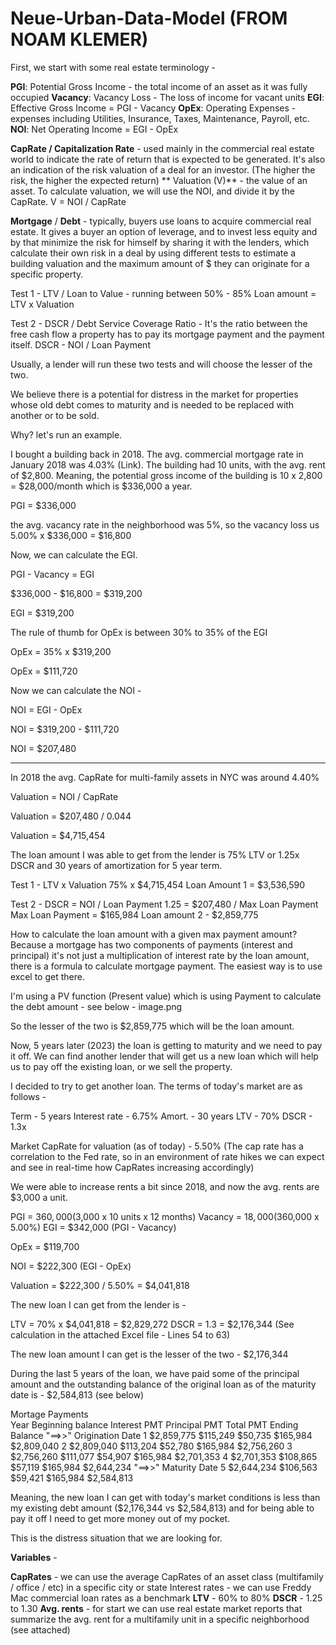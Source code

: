 # Neue-Urban-Data-Model (FROM NOAM KLEMER)

First, we start with some real estate terminology -

**PGI**: Potential Gross Income  - the total income of an asset as it was fully occupied
**Vacancy**: Vacancy Loss - The loss of income for vacant units 
**EGI**: Effective Gross Income  = PGI - Vacancy
**OpEx**: Operating Expenses - expenses including Utilities, Insurance, Taxes, Maintenance, Payroll, etc.
**NOI**: Net Operating Income = EGI - OpEx
 
**CapRate / Capitalization Rate** - used mainly in the commercial real estate world to indicate the rate of return that is expected to be generated. It's also an indication of the risk valuation of a deal for an investor. (The higher the risk, the higher the expected return)
**
Valuation (V)** - the value of an asset. To calculate valuation, we will use the NOI, and divide it by the CapRate. 
V = NOI / CapRate

**Mortgage** / **Debt** - typically, buyers use loans to acquire commercial real estate. It gives a buyer an option of leverage, and to invest less equity and by that minimize the risk for himself by sharing it with the lenders, which calculate their own risk in a deal by using different tests to estimate a building valuation and the maximum amount of $ they can originate for a specific property.

Test 1 - LTV / Loan to Value - running between 50% - 85% 
Loan amount = LTV x Valuation 

Test 2 - DSCR / Debt Service Coverage Ratio - It's the ratio between the free cash flow a property has to pay its mortgage payment and the payment itself.
DSCR - NOI / Loan Payment

Usually, a lender will run these two tests and will choose the lesser of the two. 

We believe there is a potential for distress in the market for properties whose old debt comes to maturity and is needed to be replaced with another or to be sold.

Why? let's run an example. 

I bought a building back in 2018. The avg. commercial mortgage rate in January 2018 was 4.03% (Link). The building had 10 units, with the avg. rent of $2,800. Meaning, the potential gross income of the building is 10 x 2,800 = $28,000/month which is $336,000 a year.

PGI = $336,000

the avg. vacancy rate in the neighborhood was 5%, so the vacancy loss us 5.00% x $336,000 = $16,800

Now, we can calculate the EGI. 

PGI - Vacancy = EGI

$336,000 - $16,800 = $319,200

EGI = $319,200

The rule of thumb for OpEx is between 30% to 35% of the EGI

OpEx = 35% x $319,200

OpEx = $111,720

Now we can calculate the NOI - 

NOI = EGI - OpEx

NOI = $319,200 - $111,720

NOI = $207,480

------------------------------------------------------------------------------

In 2018 the avg. CapRate for multi-family assets in NYC was around 4.40%

Valuation = NOI / CapRate

Valuation = $207,480 / 0.044

Valuation = $4,715,454

The loan amount I was able to get from the lender is 75% LTV or 1.25x DSCR and 30 years of amortization for 5 year term.

Test 1 - LTV x Valuation
75% x $4,715,454
Loan Amount 1 = $3,536,590

Test 2 - DSCR = NOI / Loan Payment
1.25 = $207,480 / Max Loan Payment
Max Loan Payment = $165,984
Loan amount 2 - $2,859,775

How to calculate the loan amount with a given max payment amount? Because a mortgage has two components of payments (interest and principal) it's not just a multiplication of interest rate by the loan amount, there is a formula to calculate mortgage payment. The easiest way is to use excel to get there.

I'm using a PV function (Present value) which is using Payment to calculate the debt amount - see below -
image.png


So the lesser of the two is $2,859,775 which will be the loan amount.

Now, 5 years later (2023) the loan is getting to maturity and we need to pay it off. We can find another lender that will get us a new loan which will help us to pay off the existing loan, or we sell the property.

I decided to try to get another loan. The terms of today's market are as follows - 

Term - 5 years
Interest rate - 6.75%
Amort. - 30 years
LTV - 70%
DSCR - 1.3x

Market CapRate for valuation (as of today) - 5.50% (The cap rate has a correlation to the Fed rate, so in an environment of rate hikes we can expect and see in real-time how CapRates increasing accordingly)

We were able to increase rents a bit since 2018, and now the avg. rents are $3,000 a unit.

PGI = $360,000 ($3,000 x 10 units x 12 months)
Vacancy = $18,000 ($360,000 x 5.00%)
EGI = $342,000 (PGI - Vacancy)

OpEx = $119,700

NOI = $222,300 (EGI - OpEx)

Valuation = $222,300 / 5.50% = $4,041,818

The new loan I can get from the lender is - 

LTV = 70% x $4,041,818 = $2,829,272
DSCR = 1.3 = $2,176,344 (See calculation in the attached Excel file - Lines 54 to 63)

The new loan amount I can get is the lesser of the two - $2,176,344

During the last 5 years of the loan, we have paid some of the principal amount and the outstanding balance of the original loan as of the maturity date is - $2,584,813 (see below)

Mortage Payments				
Year	Beginning balance	Interest PMT	Principal PMT	Total PMT	Ending Balance
"==>>"	Origination Date	1	$2,859,775	$115,249	$50,735	$165,984	$2,809,040
2	$2,809,040	$113,204	$52,780	$165,984	$2,756,260
3	$2,756,260	$111,077	$54,907	$165,984	$2,701,353
4	$2,701,353	$108,865	$57,119	$165,984	$2,644,234
"==>>"	Maturity Date	5	$2,644,234	$106,563	$59,421	$165,984	$2,584,813
 
Meaning, the new loan I can get with today's market conditions is less than my existing debt amount ($2,176,344 vs $2,584,813) and for being able to pay it off I need to get more money out of my pocket.

This is the distress situation that we are looking for.

**Variables** - 

**CapRates** - we can use the average CapRates of an asset class (multifamily / office / etc) in a specific city or state
Interest rates - we can use Freddy Mac commercial loan rates as a benchmark
**LTV** - 60% to 80%
**DSCR** - 1.25 to 1.30
**Avg. rents** - for start we can use real estate market reports that summarize the avg. rent for a multifamily unit in a specific neighborhood (see attached)
